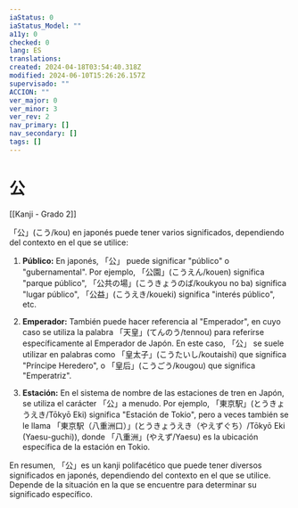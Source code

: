 ```yaml
---
iaStatus: 0
iaStatus_Model: ""
a11y: 0
checked: 0
lang: ES
translations: 
created: 2024-04-18T03:54:40.318Z
modified: 2024-06-10T15:26:26.157Z
supervisado: ""
ACCION: ""
ver_major: 0
ver_minor: 3
ver_rev: 2
nav_primary: []
nav_secondary: []
tags: []
---
```

# 公

[[Kanji - Grado 2]]

「公」(こう/kou) en japonés puede tener varios significados, dependiendo del contexto en el que se utilice:

1. **Público:** En japonés, 「公」 puede significar "público" o "gubernamental". Por ejemplo, 「公園」(こうえん/kouen) significa "parque público", 「公共の場」(こうきょうのば/koukyou no ba) significa "lugar público", 「公益」(こうえき/koueki) significa "interés público", etc.

2. **Emperador:** También puede hacer referencia al "Emperador", en cuyo caso se utiliza la palabra 「天皇」(てんのう/tennou) para referirse específicamente al Emperador de Japón. En este caso, 「公」 se suele utilizar en palabras como 「皇太子」(こうたいし/koutaishi) que significa "Príncipe Heredero", o 「皇后」(こうごう/kougou) que significa "Emperatriz".

3. **Estación:** En el sistema de nombre de las estaciones de tren en Japón, se utiliza el carácter 「公」a menudo. Por ejemplo, 「東京駅」(とうきょうえき/Tōkyō Eki) significa "Estación de Tokio", pero a veces también se le llama 「東京駅（八重洲口）」(とうきょうえき（やえずぐち）/Tōkyō Eki (Yaesu-guchi)), donde 「八重洲」(やえず/Yaesu) es la ubicación específica de la estación en Tokio.

En resumen, 「公」es un kanji polifacético que puede tener diversos significados en japonés, dependiendo del contexto en el que se utilice. Depende de la situación en la que se encuentre para determinar su significado específico.
